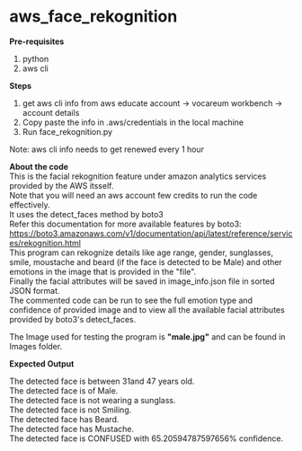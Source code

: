 # aws_face_rekognition
**Pre-requisites**
1. python
2. aws cli

**Steps**
1. get aws cli info from aws educate account -> vocareum workbench -> account details
2. Copy paste the info in .aws/credentials in the local machine
3. Run face_rekognition.py

Note: aws cli info needs to get renewed every 1 hour

**About the code**  
This is the facial rekognition feature under amazon analytics services provided by the AWS itsself.  
Note that you will need an aws account few credits to run the code effectively.  
It uses the detect_faces method by boto3  
Refer this documentation for more available features by boto3: https://boto3.amazonaws.com/v1/documentation/api/latest/reference/services/rekognition.html  
This program can rekognize details like age range, gender, sunglasses, smile, moustache and beard (if the face is detected to be Male) and other emotions in the image that is provided in the "file".  
Finally the facial attributes will be saved in image_info.json file in sorted JSON format.  
The commented code can be run to see the full emotion type and confidence of provided image and to view all the available facial attributes provided by boto3's detect_faces.  

The Image used for testing the program is **"male.jpg"** and can be found in Images folder.

**Expected Output**  

The detected face is between 31and 47 years old.  
The detected face is of Male.  
The detected face is not wearing a sunglass.  
The detected face is not Smiling.  
The detected face has Beard.  
The detected face has Mustache.  
The detected face is CONFUSED with 65.20594787597656% confidence.  

